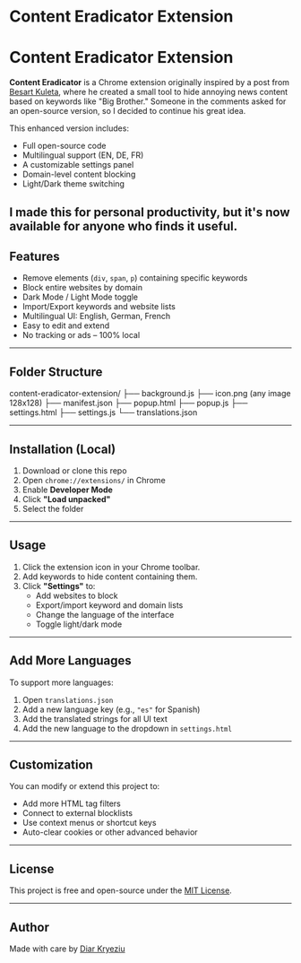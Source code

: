 # Content Eradicator Extension

# Content Eradicator Extension

**Content Eradicator** is a Chrome extension originally inspired by a post from [Besart Kuleta](https://bit.ly/content-eradicator), where he created a small tool to hide annoying news content based on keywords like "Big Brother." Someone in the comments asked for an open-source version, so I decided to continue his great idea.

This enhanced version includes:
- Full open-source code
- Multilingual support (EN, DE, FR)
- A customizable settings panel
- Domain-level content blocking
- Light/Dark theme switching

I made this for personal productivity, but it's now available for anyone who finds it useful.
---

## Features

- Remove elements (`div`, `span`, `p`) containing specific keywords
- Block entire websites by domain
- Dark Mode / Light Mode toggle
- Import/Export keywords and website lists
- Multilingual UI: English, German, French
- Easy to edit and extend
- No tracking or ads – 100% local

---

## Folder Structure
content-eradicator-extension/
├── background.js
├── icon.png (any image 128x128)
├── manifest.json
├── popup.html
├── popup.js
├── settings.html
├── settings.js
└── translations.json

---

## Installation (Local)

1. Download or clone this repo
2. Open `chrome://extensions/` in Chrome
3. Enable **Developer Mode**
4. Click **"Load unpacked"**
5. Select the folder

---

## Usage

1. Click the extension icon in your Chrome toolbar.
2. Add keywords to hide content containing them.
3. Click **"Settings"** to:
   - Add websites to block
   - Export/import keyword and domain lists
   - Change the language of the interface
   - Toggle light/dark mode

---

## Add More Languages

To support more languages:
1. Open `translations.json`
2. Add a new language key (e.g., `"es"` for Spanish)
3. Add the translated strings for all UI text
4. Add the new language to the dropdown in `settings.html`

---

## Customization

You can modify or extend this project to:
- Add more HTML tag filters
- Connect to external blocklists
- Use context menus or shortcut keys
- Auto-clear cookies or other advanced behavior

---

## License

This project is free and open-source under the [MIT License](LICENSE).

---

## Author

Made with care by [Diar Kryeziu](https://diarkryeziu.com)
